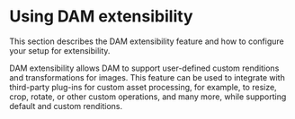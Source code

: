 # Using DAM extensibility

This section describes the DAM extensibility feature and how to configure your setup for extensibility.

DAM extensibility allows DAM to support user-defined custom renditions and transformations for images. This feature can be used to integrate with third-party plug-ins for custom asset processing, for example, to resize, crop, rotate, or other custom operations, and many more, while supporting default and custom renditions.



